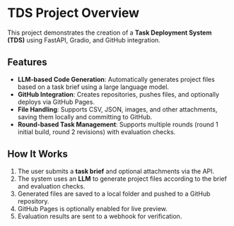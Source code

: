 # TDS Project Overview

This project demonstrates the creation of a **Task Deployment System (TDS)** using FastAPI, Gradio, and GitHub integration.

## Features

- **LLM-based Code Generation**: Automatically generates project files based on a task brief using a large language model.
- **GitHub Integration**: Creates repositories, pushes files, and optionally deploys via GitHub Pages.
- **File Handling**: Supports CSV, JSON, images, and other attachments, saving them locally and committing to GitHub.
- **Round-based Task Management**: Supports multiple rounds (round 1 initial build, round 2 revisions) with evaluation checks.

## How It Works

1. The user submits a **task brief** and optional attachments via the API.
2. The system uses an **LLM** to generate project files according to the brief and evaluation checks.
3. Generated files are saved to a local folder and pushed to a GitHub repository.
4. GitHub Pages is optionally enabled for live preview.
5. Evaluation results are sent to a webhook for verification.
